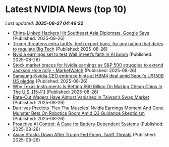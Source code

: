 # Latest NVIDIA News (top 10)
_Last updated: **2025-08-27 04:46:22**_

- [China-Linked Hackers Hit Southeast Asia Diplomats, Google Says](https://www.insurancejournal.com/news/international/2025/08/26/836920.htm) (Published: 2025-08-26)
- [Trump threatens extra tariffs, tech export bans, for any nation that dares to regulate Big Tech](https://www.theregister.com/2025/08/26/trump_tech_tax_threat/) (Published: 2025-08-26)
- [Nvidia earnings set to test Wall Street’s faith in AI boom](https://biztoc.com/x/5c7ec318ec36dc3f) (Published: 2025-08-26)
- [Stock market braces for Nvidia earnings as S&P 500 struggles to extend Jackson Hole rally - MarketWatch](https://slashdot.org/firehose.pl?op=view&amp;id=178866890) (Published: 2025-08-26)
- [Samsung-Nvidia CEO embrace hints at HBM4 deal amid Seoul's U$150B US pledge](https://www.digitimes.com/news/a20250826VL207/business-samsung-alliance-nvidia-chairman.html) (Published: 2025-08-26)
- [Why Texas Instruments Is Betting $60 Billion On Making Cheap Chips In The U.S. [15:41]](https://freerepublic.com/focus/f-news/4336737/posts) (Published: 2025-08-26)
- [Rate-Cut Wagers Have Almost Vanished in Taiwan’s Swap Market](https://financialpost.com/pmn/business-pmn/rate-cut-wagers-have-almost-vanished-in-taiwans-swap-market) (Published: 2025-08-26)
- [Dan Ives Predicts 'Flex The Muscles' Nvidia Earnings Moment And Gene Munster Bets On Robotics Boom Amid Q3 Guidance Skepticism](https://biztoc.com/x/89547b655ad44121) (Published: 2025-08-26)
- [Proactive AI Control: A Case for Battery-Dependent Systems](https://www.lesswrong.com/posts/vudjtmNwGDKMCPeev/proactive-ai-control-a-case-for-battery-dependent-systems) (Published: 2025-08-26)
- [Asian Stocks Down After Trump Fed Firing, Tariff Threats](https://www.ibtimes.com/asian-stocks-down-after-trump-fed-firing-tariff-threats-3781662) (Published: 2025-08-26)
